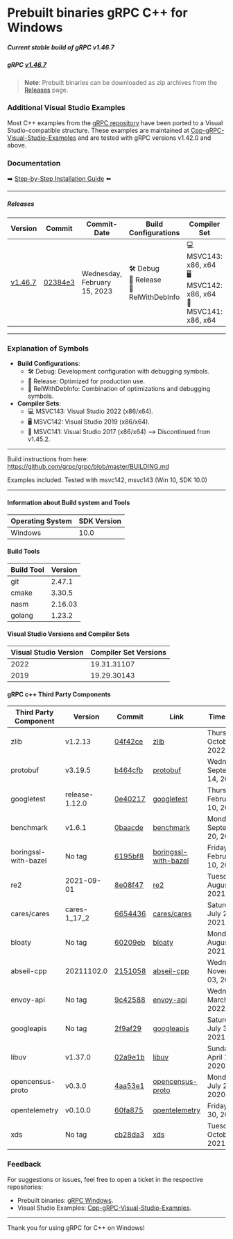 # Prebuilt binaries gRPC C++ for Windows

##### Current stable build of gRPC v1.46.7

##### gRPC [v1.46.7](https://github.com/grpc/grpc/releases/tag/v1.46.7)

> **Note**: Prebuilt binaries can be downloaded as zip archives from the [Releases](https://github.com/thommyho/gRPC_windows/releases) page.

### Additional Visual Studio Examples

Most C++ examples from the [gRPC repository](https://github.com/grpc/grpc/tree/master/examples/cpp) have been ported to a
Visual Studio-compatible structure. These examples are maintained at [Cpp-gRPC-Visual-Studio-Examples](https://github.com/thommyho/Cpp-gRPC-Visual-Studio-Examples)
and are tested with gRPC versions v1.42.0 and above.

### Documentation

➡️ [Step-by-Step Installation Guide](https://thommyho.github.io/Cpp-gRPC-Windows-PreBuilts) ⬅️

______________________________________________________________________

##### Releases

| Version                                                                  | Commit                                                                                  | Commit-Date                  | Build Configurations                        | Compiler Set                                                         | Example |
| ------------------------------------------------------------------------ | --------------------------------------------------------------------------------------- | ---------------------------- | ------------------------------------------- | -------------------------------------------------------------------- | ------- |
| [v1.46.7](https://github.com/thommyho/gRPC_windows/releases/tag/v1.46.7) | [02384e3](https://github.com/grpc/grpc/commit/02384e39185f109bd299eb8482306229967dc970) | Wednesday, February 15, 2023 | 🛠️ Debug<br>🚀 Release<br>🔧 RelWithDebInfo | 💻 MSVC143: x86, x64<br>🖥️ MSVC142: x86, x64<br>🔲 MSVC141: x86, x64 | ✅      |

______________________________________________________________________

### Explanation of Symbols

- **Build Configurations**:
  - 🛠️ Debug: Development configuration with debugging symbols.
  - 🚀 Release: Optimized for production use.
  - 🔧 RelWithDebInfo: Combination of optimizations and debugging symbols.
- **Compiler Sets**:
  - 💻 MSVC143: Visual Studio 2022 (x86/x64).
  - 🖥️ MSVC142: Visual Studio 2019 (x86/x64).
  - 🔲 MSVC141: Visual Studio 2017 (x86/x64) --> Discontinued from v1.45.2.

______________________________________________________________________

Build instructions from here: <https://github.com/grpc/grpc/blob/master/BUILDING.md>

Examples included. Tested with msvc142, msvc143 (Win 10, SDK 10.0)

______________________________________________________________________

#### Information about Build system and Tools

| Operating System | SDK Version                                       |
| ---------------- | ------------------------------------------------- |
| Windows          | 10.0                                              |

#### Build Tools

| Build Tool | Version |
| ---------- | ------- |
| git        | 2.47.1  |
| cmake      | 3.30.5  |
| nasm       | 2.16.03 |
| golang     | 1.23.2  |

#### Visual Studio Versions and Compiler Sets

| Visual Studio Version | Compiler Set Versions    |
| --------------------- | ------------------------ |
| 2022                  | 19.31.31107              |
| 2019                  | 19.29.30143              |

#### gRPC c++ Third Party Components

| Third Party Component | Version        | Commit                                                                                                                    | Link                                                                               | Timestamp                     |
| --------------------- | -------------- | ------------------------------------------------------------------------------------------------------------------------- | ---------------------------------------------------------------------------------- | ----------------------------- |
| zlib                  | v1.2.13        | [04f42ce](https://github.com/madler/zlib/commit/04f42ceca40f73e2978b50e93806c2a18c1281fc)                                 | [zlib](https://github.com/madler/zlib)                                             | Thursday, October 13, 2022    |
| protobuf              | v3.19.5        | [b464cfb](https://github.com/protocolbuffers/protobuf.git/commit/b464cfbee18c71c40e761a5273ad369f3547294b)                | [protobuf](https://github.com/protocolbuffers/protobuf.git)                        | Wednesday, September 14, 2022 |
| googletest            | release-1.12.0 | [0e40217](https://github.com/google/googletest.git/commit/0e402173c97aea7a00749e825b194bfede4f2e45)                       | [googletest](https://github.com/google/googletest.git)                             | Thursday, February 10, 2022   |
| benchmark             | v1.6.1         | [0baacde](https://github.com/google/benchmark/commit/0baacde3618ca617da95375e0af13ce1baadea47)                            | [benchmark](https://github.com/google/benchmark)                                   | Monday, September 20, 2021    |
| boringssl-with-bazel  | No tag         | [6195bf8](https://github.com/google/boringssl.git/commit/6195bf8242156c9a2fa75702eee058f91b86a88b)                        | [boringssl-with-bazel](https://github.com/google/boringssl.git)                    | Friday, February 10, 2023     |
| re2                   | 2021-09-01     | [8e08f47](https://github.com/google/re2.git/commit/8e08f47b11b413302749c0d8b17a1c94777495d5)                              | [re2](https://github.com/google/re2.git)                                           | Tuesday, August 31, 2021      |
| cares/cares           | cares-1_17_2   | [6654436](https://github.com/c-ares/c-ares.git/commit/6654436a307a5a686b008c1d4c93b0085da6e6d8)                           | [cares/cares](https://github.com/c-ares/c-ares.git)                                | Saturday, July 24, 2021       |
| bloaty                | No tag         | [60209eb](https://github.com/google/bloaty.git/commit/60209eb1ccc34d5deefb002d1b7f37545204f7f2)                           | [bloaty](https://github.com/google/bloaty.git)                                     | Monday, August 16, 2021       |
| abseil-cpp            | 20211102.0     | [2151058](https://github.com/abseil/abseil-cpp.git/commit/215105818dfde3174fe799600bb0f3cae233d0bf)                       | [abseil-cpp](https://github.com/abseil/abseil-cpp.git)                             | Wednesday, November 03, 2021  |
| envoy-api             | No tag         | [9c42588](https://github.com/envoyproxy/data-plane-api.git/commit/9c42588c956220b48eb3099d186487c2f04d32ec)               | [envoy-api](https://github.com/envoyproxy/data-plane-api.git)                      | Wednesday, March 30, 2022     |
| googleapis            | No tag         | [2f9af29](https://github.com/googleapis/googleapis.git/commit/2f9af297c84c55c8b871ba4495e01ade42476c92)                   | [googleapis](https://github.com/googleapis/googleapis.git)                         | Saturday, July 31, 2021       |
| libuv                 | v1.37.0        | [02a9e1b](https://github.com/libuv/libuv.git/commit/02a9e1be252b623ee032a3137c0b0c94afbe6809)                             | [libuv](https://github.com/libuv/libuv.git)                                        | Sunday, April 19, 2020        |
| opencensus-proto      | v0.3.0         | [4aa53e1](https://github.com/census-instrumentation/opencensus-proto.git/commit/4aa53e15cbf1a47bc9087e6cfdca214c1eea4e89) | [opencensus-proto](https://github.com/census-instrumentation/opencensus-proto.git) | Monday, July 20, 2020         |
| opentelemetry         | v0.10.0        | [60fa875](https://github.com/open-telemetry/opentelemetry-proto.git/commit/60fa8754d890b5c55949a8c68dcfd7ab5c2395df)      | [opentelemetry](https://github.com/open-telemetry/opentelemetry-proto.git)         | Friday, July 30, 2021         |
| xds                   | No tag         | [cb28da3](https://github.com/cncf/xds.git/commit/cb28da3451f158a947dfc45090fe92b07b243bc1)                                | [xds](https://github.com/cncf/xds.git)                                             | Tuesday, October 12, 2021     |

### Feedback

For suggestions or issues, feel free to open a ticket in the respective repositories:

- Prebuilt binaries: [gRPC Windows](https://github.com/thommyho/gRPC_windows).
- Visual Studio Examples: [Cpp-gRPC-Visual-Studio-Examples](https://github.com/thommyho/Cpp-gRPC-Visual-Studio-Examples).

______________________________________________________________________

Thank you for using gRPC for C++ on Windows!
